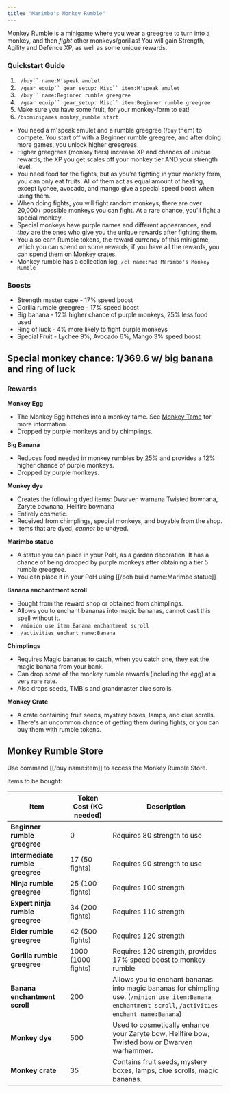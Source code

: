 ```yaml
---
title: "Marimbo's Monkey Rumble"
---
```


Monkey Rumble is a minigame where you wear a greegree to turn into a monkey, and then _fight_ other monkeys/gorillas! You will gain Strength, Agility and Defence XP, as well as some unique rewards.

### Quickstart Guide

1. ` /buy`` name:M'speak amulet`
2. ` /gear equip`` gear_setup: Misc`` item:M'speak amulet`
3. ` /buy`` name:Beginner rumble greegree`
4. ` /gear equip`` gear_setup: Misc`` item:Beginner rumble greegree`
5. Make sure you have some fruit, for your monkey-form to eat!
6. `/bsominigames monkey_rumble start`

- You need a m'speak amulet and a rumble greegree (/`buy` them) to compete. You start off with a Beginner rumble greegree, and after doing more games, you unlock higher greegrees.
- Higher greegrees (monkey tiers) increase XP and chances of unique rewards, the XP you get scales off your monkey tier AND your strength level.
- You need food for the fights, but as you're fighting in your monkey form, you can only eat fruits. All of them act as equal amount of healing, except lychee, avocado, and mango give a special speed boost when using them.
- When doing fights, you will fight random monkeys, there are over 20,000+ possible monkeys you can fight. At a rare chance, you'll fight a special monkey.
- Special monkeys have purple names and different appearances, and _they_ are the ones who give you the unique rewards after fighting them.
- You also earn Rumble tokens, the reward currency of this minigame, which you can spend on some rewards, if you have all the rewards, you can spend them on Monkey crates.
- Monkey rumble has a collection log, `/cl name:Mad Marimbo's Monkey Rumble`

### **Boosts**

- Strength master cape - 17% speed boost
- Gorilla rumble greegree - 17% speed boost
- Big banana - 12% higher chance of purple monkeys, 25% less food used
- Ring of luck - 4% more likely to fight purple monkeys
- Special Fruit - Lychee 9%, Avocado 6%, Mango 3% speed boost

## **Special monkey chance: 1/369.6 w/ big banana and ring of luck**

### **Rewards**

**Monkey Egg**

- The Monkey Egg hatches into a monkey tame. See [Monkey Tame](../../custom-items/tames/monkey-tame.md) for more information.
- Dropped by purple monkeys and by chimplings.

**Big Banana**

- Reduces food needed in monkey rumbles by 25% and provides a 12% higher chance of purple monkeys.
- Dropped by purple monkeys.

**Monkey dye**

- Creates the following dyed items: Dwarven warnana Twisted bownana, Zaryte bownana, Hellfire bownana
- Entirely cosmetic.
- Received from chimplings, special monkeys, and buyable from the shop.
- Items that are dyed, _cannot_ be undyed.

**Marimbo statue**

- A statue you can place in your PoH, as a garden decoration. It has a chance of being dropped by purple monkeys after obtaining a tier 5 rumble greegree.
- You can place it in your PoH using [[/poh build name:Marimbo statue]]

**Banana enchantment scroll**

- Bought from the reward shop or obtained from chimplings.
- Allows you to enchant bananas into magic bananas, cannot cast this spell without it.
- ` /minion use item:Banana enchantment scroll`
- ` /activities enchant name:Banana`

**Chimplings**

- Requires Magic bananas to catch, when you catch one, they eat the magic banana from your bank.
- Can drop some of the monkey rumble rewards (including the egg) at a very rare rate.
- Also drops seeds, TMB's and grandmaster clue scrolls.

**Monkey Crate**

- A crate containing fruit seeds, mystery boxes, lamps, and clue scrolls.
- There's an uncommon chance of getting them during fights, or you can buy them with rumble tokens.

## Monkey Rumble Store

Use command [[/buy name:item]] to access the Monkey Rumble Store.

Items to be bought:

| Item                             | Token Cost (KC needed) | Description                                                                                                                                           |
| -------------------------------- | ---------------------- | ----------------------------------------------------------------------------------------------------------------------------------------------------- |
| **Beginner rumble greegree**     | 0                      | Requires 80 strength to use                                                                                                                           |
| **Intermediate rumble greegree** | 17 (50 fights)         | Requires 90 strength to use                                                                                                                           |
| **Ninja rumble greegree**        | 25 (100 fights)        | Requires 100 strength                                                                                                                                 |
| **Expert ninja rumble greegree** | 34 (200 fights)        | Requires 110 strength                                                                                                                                 |
| **Elder rumble greegree**        | 42 (500 fights)        | Requires 120 strength                                                                                                                                 |
| **Gorilla rumble greegree**      | 1000 (1000 fights)     | Requires 120 strength, provides 17% speed boost to monkey rumble                                                                                      |
| **Banana enchantment scroll**    | 200                    | Allows you to enchant bananas into magic bananas for chimpling use. (`/minion use item:Banana enchantment scroll`, `/activities enchant name:Banana`) |
| **Monkey dye**                   | 500                    | Used to cosmetically enhance your Zaryte bow, Hellfire bow, Twisted bow or Dwarven warhammer.                                                         |
| **Monkey crate**                 | 35                     | Contains fruit seeds, mystery boxes, lamps, clue scrolls, magic bananas.                                                                              |
